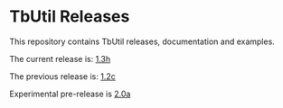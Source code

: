 # TbUtil Releases

This repository contains TbUtil releases, documentation and examples.

The current release is: [1.3h](https://github.com/turbonomic/tbutil/blob/v1.3h/docs/release.md)

The previous release is: [1.2c](https://github.com/turbonomic/tbutil/blob/v1.2c/docs/release.md)

Experimental pre-release is [2.0a](https://github.com/turbonomic/tbutil/blob/v2.0a/docs/release.md)